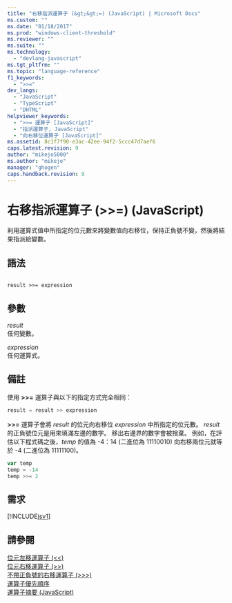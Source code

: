 ```yaml
---
title: "右移指派運算子 (&gt;&gt;=) (JavaScript) | Microsoft Docs"
ms.custom: ""
ms.date: "01/18/2017"
ms.prod: "windows-client-threshold"
ms.reviewer: ""
ms.suite: ""
ms.technology: 
  - "devlang-javascript"
ms.tgt_pltfrm: ""
ms.topic: "language-reference"
f1_keywords: 
  - ">>="
dev_langs: 
  - "JavaScript"
  - "TypeScript"
  - "DHTML"
helpviewer_keywords: 
  - ">>= 運算子 [JavaScript]"
  - "指派運算子, JavaScript"
  - "向右移位運算子 [JavaScript]"
ms.assetid: 8c1f7f90-e3ac-42ee-94f2-5ccc47d7aef6
caps.latest.revision: 9
author: "mikejo5000"
ms.author: "mikejo"
manager: "ghogen"
caps.handback.revision: 9
---
```

# 右移指派運算子 (&gt;&gt;=) (JavaScript)
利用運算式值中所指定的位元數來將變數值向右移位，保持正負號不變，然後將結果指派給變數。  
  
## 語法  
  
```  
  
result >>= expression  
```  
  
## 參數  
 *result*  
 任何變數。  
  
 *expression*  
 任何運算式。  
  
## 備註  
 使用 **\>\>\=** 運算子與以下的指定方式完全相同：  
  
```javascript  
result = result >> expression  
```  
  
 **\>\>\=** 運算子會將 *result* 的位元向右移位 *expression* 中所指定的位元數。  *result* 的正負號位元是用來填滿左邊的數字。  移出右邊界的數字會被捨棄。  例如，在評估以下程式碼之後，*temp* 的值為 \-4：14 \(二進位為 11110010\) 向右移兩位元就等於 \-4 \(二進位為 11111100\)。  
  
```javascript  
var temp  
temp = -14  
temp >>= 2  
```  
  
## 需求  
 [!INCLUDE[jsv1](../../javascript/misc/includes/jsv1-md.md)]  
  
## 請參閱  
 [位元左移運算子 \(\<\<\)](../../javascript/reference/bitwise-left-shift-operator-decrement-javascript.md)   
 [位元右移運算子 \(\>\>\)](../../javascript/reference/bitwise-right-shift-operator-decrement-javascript.md)   
 [不帶正負號的右移運算子 \(\>\>\>\)](../../javascript/reference/unsigned-right-shift-operator-decrement-javascript.md)   
 [運算子優先順序](../../javascript/operator-subtractprecedence-javascript.md)   
 [運算子摘要 \(JavaScript\)](../../javascript/misc/operator-subtractsummary-javascript.md)